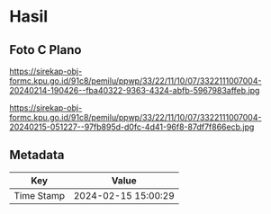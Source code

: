 # Hasil

## Foto C Plano

https://sirekap-obj-formc.kpu.go.id/91c8/pemilu/ppwp/33/22/11/10/07/3322111007004-20240214-190426--fba40322-9363-4324-abfb-5967983affeb.jpg

https://sirekap-obj-formc.kpu.go.id/91c8/pemilu/ppwp/33/22/11/10/07/3322111007004-20240215-051227--97fb895d-d0fc-4d41-96f8-87df7f866ecb.jpg


## Metadata

| Key        | Value               |
| ---------- | ------------------- |
| Time Stamp | 2024-02-15 15:00:29 |



